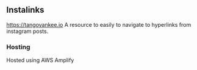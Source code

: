 ## Instalinks
https://tangoyankee.io
A resource to easily to navigate to hyperlinks from instagram posts.

### Hosting
Hosted using AWS Amplify
